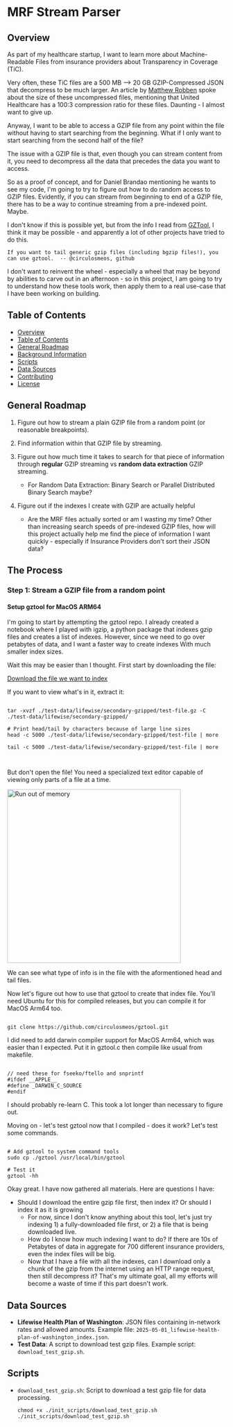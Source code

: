 # MRF Stream Parser


## Overview

As part of my healthcare startup, I want to learn more about Machine-Readable Files from insurance providers about Transparency in Coverage (TiC). 

Very often, these TiC files are a 500 MB --> 20 GB GZIP-Compressed JSON that decompress to be much larger. An article by [Matthew Robben](https://www.serifhealth.com/blog/a-primer-on-mrf-structure-how-to-find-a-rate#:~:text=You%20go%20to,to%20119.39%20GB) spoke about the size of these uncompressed files, mentioning that United Healthcare has a 100:3 compression ratio for these files. Daunting - I almost want to give up. 

Anyway, I want to be able to access a GZIP file from any point within the file without having to start searching from the beginning. What if I only want to start searching from the second half of the file? 

The issue with a GZIP file is that, even though you can stream content from it, you need to decompress all the data that precedes the data you want to access.

So as a proof of concept, and for Daniel Brandao mentioning he wants to see my code, I'm going to try to figure out how to do random access to GZIP files. Evidently, if you can stream from beginning to end of a GZIP file, there has to be a way to continue streaming from a pre-indexed point. Maybe.

I don't know if this is possible yet, but from the info I read from [GZTool](https://github.com/circulosmeos/gztool), I think it may be possible - and apparently a lot of other projects have tried to do this. 

```If you want to tail generic gzip files (including bgzip files!), you can use gztool.  -- @circulosmeos, github```

I don't want to reinvent the wheel - especially a wheel that may be beyond by abilities to carve out in an afternoon - so in this project, I am going to try to understand how these tools work, then apply them to a real use-case that I have been working on building. 

## Table of Contents
- [Overview](#overview)
- [Table of Contents](#table-of-contents)
- [General Roadmap](#general-roadmap)
- [Background Information](#background-information)
- [Scripts](#scripts)
- [Data Sources](#data-sources)
- [Contributing](#contributing)
- [License](#license)

## General Roadmap

1. Figure out how to stream a plain GZIP file from a random point (or reasonable breakpoints). 

2. Find information within that GZIP file by streaming.

3. Figure out how much time it takes to search for that piece of information through **regular** GZIP streaming vs **random data extraction** GZIP streaming.
    - For Random Data Extraction: Binary Search or Parallel Distributed Binary Search maybe? 

4. Figure out if the indexes I create with GZIP are actually helpful
    - Are the MRF files actually sorted or am I wasting my time? 
    Other than increasing search speeds of pre-indexed GZIP files, how will this project actually help me find the piece of information I want quickly - especially if Insurance Providers don't sort their JSON data? 


## The Process

### Step 1: Stream a GZIP file from a random point

#### Setup gztool for MacOS ARM64

I'm going to start by attempting the gztool repo. I already created a notebook where I played with igzip, a python package that indexes gzip files and creates a list of indexes. However, since we need to go over petabytes of data, and I want a faster way to create indexes With much smaller index sizes.

Wait this may be easier than I thought. First start by downloading the file:

[Download the file we want to index](#scripts)

If you want to view what's in it, extract it:

```

tar -xvzf ./test-data/lifewise/secondary-gzipped/test-file.gz -C ./test-data/lifewise/secondary-gzipped/

# Print head/tail by characters because of large line sizes
head -c 5000 ./test-data/lifewise/secondary-gzipped/test-file | more

tail -c 5000 ./test-data/lifewise/secondary-gzipped/test-file | more



```

But don't open the file! You need a specialized text editor capable of viewing only parts of a file at a time. 

<img src="docs/img/run-out-of-memory.png" alt="Run out of memory" width="400">


We can see what type of info is in the file with the aformentioned head and tail files. 

Now let's figure out how to use that gztool to create that index file. You'll need Ubuntu for this for compiled releases, but you can compile it for MacOS Arm64 too. 

```

git clone https://github.com/circulosmeos/gztool.git

```

I did need to add darwin compiler support for MacOS Arm64, which was easier than I expected. Put it in gztool.c then compile like usual from makefile.

```

// need these for fseeko/ftello and snprintf
#ifdef __APPLE__
#define _DARWIN_C_SOURCE
#endif

```

I should probably re-learn C. This took a lot longer than necessary to figure out. 

Moving on - let's test gztool now that I compiled - does it work? Let's test some commands. 

```

# Add gztool to system command tools
sudo cp ./gztool /usr/local/bin/gztool 

# Test it
gztool -hh
```

Okay great. I have now gathered all materials. Here are questions I have:

- Should I download the entire gzip file first, then index it? Or should I index it as it is growing
    - For now, since I don't know anything about this tool, let's just try indexing 1) a fully-downloaded file first, or 2) a file that is being downloaded live. 
    - How do I know how much indexing I want to do? If there are 10s of Petabytes of data in aggregate for 700 different insurance providers, even the index files will be big. 
    - Now that I have a file with all the indexes, can I download only a chunk of the gzip from the internet using an HTTP range request, then still decompress it? That's my ultimate goal, all my efforts will become a waste of time if this part doesn't work. 



## Data Sources
- **Lifewise Health Plan of Washington**: JSON files containing in-network rates and allowed amounts. Example file: `2025-05-01_lifewise-health-plan-of-washington_index.json`.
- **Test Data**: A script to download test gzip files. Example script: `download_test_gzip.sh`.


## Scripts
- `download_test_gzip.sh`: Script to download a test gzip file for data processing.

    ```
    chmod +x ./init_scripts/download_test_gzip.sh
    ./init_scripts/download_test_gzip.sh
    ```


